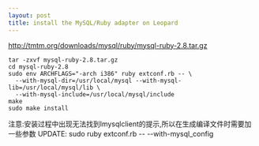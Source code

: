 ```yaml
---
layout: post
title: install the MySQL/Ruby adapter on Leopard
---
```


http://tmtm.org/downloads/mysql/ruby/mysql-ruby-2.8.tar.gz
<pre><code>tar -zxvf mysql-ruby-2.8.tar.gz
cd mysql-ruby-2.8
sudo env ARCHFLAGS="-arch i386" ruby extconf.rb -- \
  --with-mysql-dir=/usr/local/mysql --with-mysql-lib=/usr/local/mysql/lib \
  --with-mysql-include=/usr/local/mysql/include
make
sudo make install</code></pre>
注意:安装过程中出现无法找到lmysqlclient的提示,所以在生成编译文件时需要加一些参数
UPDATE:
sudo ruby extconf.rb -- --with-mysql_config
